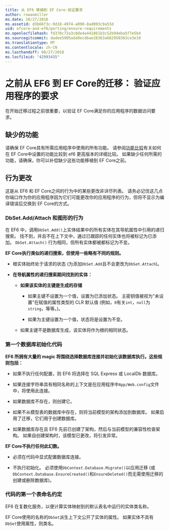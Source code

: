 ```yaml
---
title: 从 EF6 移植到 EF Core-验证要求
author: rowanmiller
ms.date: 10/27/2016
ms.assetid: d3b66f3c-9d10-4974-a090-8ad093c9a53d
uid: efcore-and-ef6/porting/ensure-requirements
ms.openlocfilehash: fd378c72a3c8de4a441861b3c52b94eba5f7e5b4
ms.sourcegitcommit: dadee5905ada9ecdbae28363a682950383ce3e10
ms.translationtype: MT
ms.contentlocale: zh-CN
ms.lasthandoff: 08/27/2018
ms.locfileid: "42993435"
---
```

# <a name="before-porting-from-ef6-to-ef-core-validate-your-applications-requirements"></a>之前从 EF6 到 EF Core的迁移： 验证应用程序的要求

在开始迁移过程之前很重要，以验证 EF Core满足你的应用程序的数据访问要求。

## <a name="missing-features"></a>缺少的功能

请确保 EF Core具有所需应用程序中使用的所有功能。 请参阅[功能比较](../features.md)有关如何在 EF Core中设置的功能比较到 ef6 更高版本的详细比较。 如果缺少任何所需的功能，请确保，你可以补偿缺少这些功能移植到 EF Core之前。

## <a name="behavior-changes"></a>行为更改

这是从 EF6 和 EF Core之间的行为中的某些更改非详尽列表。 请务必记住这几点你端口作为你的应用程序因为它们可能更改你的应用程序的行为，但将不显示为编译错误后交换到 EF Core的方式。

### <a name="dbsetaddattach-and-graph-behavior"></a>DbSet.Add/Attach 和图形的行为

在 EF6 中，调用`DbSet.Add()`上实体结果中的所有实体在其导航属性中引用的递归搜索。 找不到，并且不在上下文中，通过已跟踪的任何实体也将被标记为已添加。 `DbSet.Attach()` 行为相同，但所有实体都被都标记为不变。

**EF Core执行类似的递归搜索，但使用一些略有不同的规则。**

*  根实体始终处于请求的状态 (为添加`DbSet.Add`且不会更改为`DbSet.Attach`)。

*  **在导航属性的递归搜索期间找到的实体：**

    *  **如果该实体的主键是生成的存储**

        * 如果主键不设置为一个值，设置为已添加状态。 主密钥值被视为"未设置"在赋值的属性类型的 CLR 默认值 (例如，`0`有关`int`，`null`为`string`，等等。)。

        * 如果为主键设置为一个值，状态将是设置为不变。

    *  如果主键不是数据库生成，该实体将作为根的相同状态。

### <a name="code-first-database-initialization"></a>第一个数据库初始化代码

**EF6 所拥有大量的 magic 将围绕选择数据库连接并初始化该数据库执行。这些规则包括：**

* 如果不执行任何配置，则 EF6 将选择在 SQL Express 或 LocalDb 数据库。

* 如果连接字符串具有相同名称的上下文是在应用程序中`App/Web.config`文件中，将使用此连接。

* 如果数据库不存在，则创建它。

* 如果不从模型表的数据库中存在，则将当前模型的架构添加到数据库。 如果启用了迁移，它们用于创建数据库。

* 如果数据库存在且 EF6 先前已创建了架构，然后与当前模型的兼容性检查架构。 如果自创建架构时，该模型已更改，将引发异常。

**EF Core不执行任何此幻数。**

* 必须在代码中显式配置数据库连接。

* 不执行初始化。 必须使用`DbContext.Database.Migrate()`以应用迁移 (或`DbContext.Database.EnsureCreated()`和`EnsureDeleted()`而无需使用迁移的创建或删除数据库)。

### <a name="code-first-table-naming-convention"></a>代码的第一个表命名约定

EF6 在复数化服务，以便计算实体映射到的默认表名中运行的实体类名称。

EF Core使用的名称的`DbSet`派生上下文公开了实体的属性。 如果实体不具有`DbSet`使用属性，则类名。
